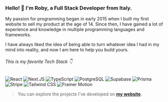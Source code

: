 ### Hello! 👋 I'm Roby, a Full Stack Developer from Italy.

My passion for programming began in early 2015 when I built my first website to sell my product at the age of 14. Since then, I have gained a lot of experience and knowledge in multiple programming languages and frameworks.

I have always liked the idea of being able to turn whatever idea I had in my mind into reality, and now I am here to help you build yours.

###### This is my favorite Tech Stack 👇

![React](https://img.shields.io/badge/React-000000?logo=react)
![Next.JS](https://img.shields.io/badge/Next.JS-000000?logo=nextdotjs)
![TypeScript](https://img.shields.io/badge/TypeScript-000000?logo=typescript)
![PostgreSQL](https://img.shields.io/badge/PostgreSQL-000000?logo=postgresql)
![Supabase](https://img.shields.io/badge/Supabase-000000?logo=supabase)
![Prisma](https://img.shields.io/badge/Prisma-000000?logo=prisma)
![Stripe](https://img.shields.io/badge/Stripe-000000?logo=stripe)
![Tailwind CSS](https://img.shields.io/badge/Tailwind_CSS-000000?logo=tailwindcss)
![Framer Motion](https://img.shields.io/badge/Framer_Motion-000000?logo=framer)

> You can explore the projects I've developed on **[my website](https://robycodes.com/)**.
